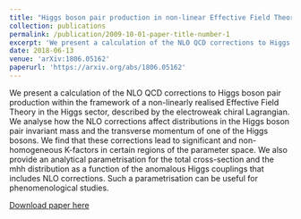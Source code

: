 ```yaml
---
title: "Higgs boson pair production in non-linear Effective Field Theory with full mt-dependence at NLO QCD "
collection: publications
permalink: /publication/2009-10-01-paper-title-number-1
excerpt: 'We present a calculation of the NLO QCD corrections to Higgs boson pair production within the framework of a non-linearly realised Effective Field Theory in the Higgs sector, described by the electroweak chiral Lagrangian. We analyse how the NLO corrections affect distributions in the Higgs boson pair invariant mass and the transverse momentum of one of the Higgs bosons. We find that these corrections lead to significant and non-homogeneous K-factors in certain regions of the parameter space. We also provide an analytical parametrisation for the total cross-section and the mhh distribution as a function of the anomalous Higgs couplings that includes NLO corrections. Such a parametrisation can be useful for phenomenological studies.'
date: 2018-06-13
venue: 'arXiv:1806.05162'
paperurl: 'https://arxiv.org/abs/1806.05162'
---
```

We present a calculation of the NLO QCD corrections to Higgs boson pair production within the framework of a non-linearly realised Effective Field Theory in the Higgs sector, described by the electroweak chiral Lagrangian. We analyse how the NLO corrections affect distributions in the Higgs boson pair invariant mass and the transverse momentum of one of the Higgs bosons. We find that these corrections lead to significant and non-homogeneous K-factors in certain regions of the parameter space. We also provide an analytical parametrisation for the total cross-section and the mhh distribution as a function of the anomalous Higgs couplings that includes NLO corrections. Such a parametrisation can be useful for phenomenological studies.

[Download paper here](https://arxiv.org/abs/1806.05162)




